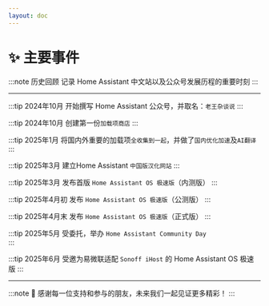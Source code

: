 ```yaml
--- 
layout: doc 
---
```


# ✨ 主要事件
:::note 历史回顾
记录 Home Assistant 中文站以及公众号发展历程的重要时刻
:::

---
:::tip 2024年10月
开始撰写 Home Assistant 公众号，并取名：`老王杂谈说`
:::

:::tip 2024年10月 
创建第一份`加载项商店`
:::

:::tip 2025年1月 
将国内外重要的加载项`全收集到一起`，并做了`国内优化加速`及`AI翻译`
:::

:::tip 2025年3月
建立Home Assistant `中国版汉化网站`
:::

:::tip 2025年3月 
发布首版 `Home Assistant OS 极速版`（内测版）
:::

:::tip 2025年4月初
发布 `Home Assistant OS 极速版`（公测版）
:::

:::tip 2025年4月末
发布 `Home Assistant OS 极速版`（正式版）
:::

:::tip 2025年5月 
受委托，举办 `Home Assistant Community Day`  
:::

:::tip 2025年6月 
受邀为易微联适配 `Sonoff iHost` 的 Home Assistant OS 极速版
:::

---

:::note
🚩 感谢每一位支持和参与的朋友，未来我们一起见证更多精彩！
:::

